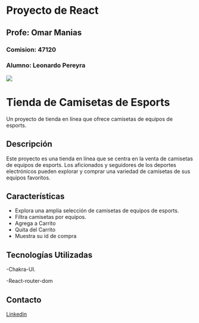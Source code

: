 # Proyecto de React
## Profe: Omar Manias
### Comision: 47120
### Alumno: Leonardo Pereyra

![](./src/assets/123.gif)

# Tienda de Camisetas de Esports

Un proyecto de tienda en línea que ofrece camisetas de equipos de esports.

## Descripción

Este proyecto es una tienda en línea que se centra en la venta de camisetas de equipos de esports. Los aficionados y seguidores de los deportes electrónicos pueden explorar y comprar una variedad de camisetas de sus equipos favoritos.


## Características

- Explora una amplia selección de camisetas de equipos de esports.
- Filtra camisetas por equipos.
- Agrega a Carrito
- Quita del Carrito
- Muestra su id de compra



## Tecnologías Utilizadas
-Chakra-UI.

-React-router-dom

## Contacto

[Linkedin](https://www.linkedin.com/in/leonardo-pereyra-275635287/)